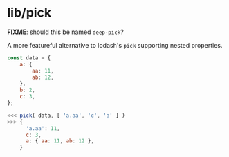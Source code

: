 # lib/pick

**FIXME**: should this be named `deep-pick`?

A more featureful alternative to lodash's `pick` supporting nested properties.

```js
const data = {
	a: {
		aa: 11,
		ab: 12,
	},
	b: 2,
	c: 3,
};

<<< pick( data, [ 'a.aa', 'c', 'a' ] )
>>> {
      'a.aa': 11,
      c: 3,
      a: { aa: 11, ab: 12 },
    }
```
